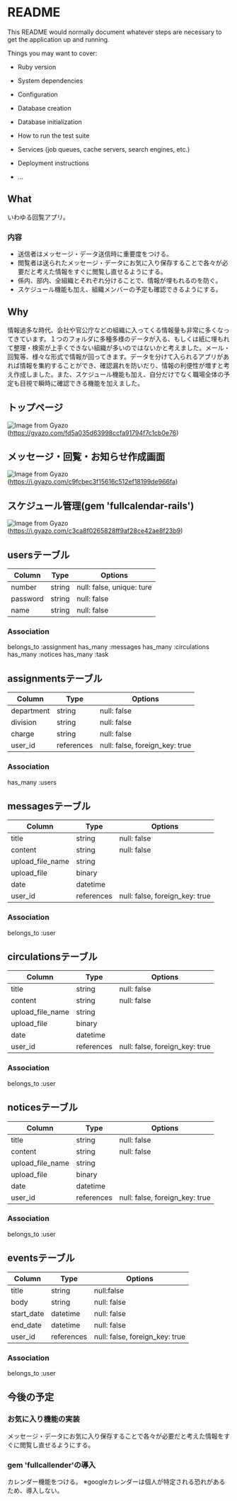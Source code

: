 # README

This README would normally document whatever steps are necessary to get the
application up and running.

Things you may want to cover:

* Ruby version

* System dependencies

* Configuration

* Database creation

* Database initialization

* How to run the test suite

* Services (job queues, cache servers, search engines, etc.)

* Deployment instructions

* ...

## What
いわゆる回覧アプリ。
### 内容
* 送信者はメッセージ・データ送信時に重要度をつける。
* 閲覧者は送られたメッセージ・データにお気に入り保存することで各々が必要だと考えた情報をすぐに閲覧し直せるようにする。
* 係内、部内、全組織とそれぞれ分けることで、情報が埋もれるのを防ぐ。
* スケジュール機能も加え、組織メンバーの予定も確認できるようにする。

## Why
情報過多な時代、会社や官公庁などの組織に入ってくる情報量も非常に多くなってきています。１つのフォルダに多種多様のデータが入る、もしくは紙に埋もれて整理・検索が上手くできない組織が多いのではないかと考えました。メール・回覧等、様々な形式で情報が回ってきます。データを分けて入られるアプリがあれば情報を集約することができ、確認漏れを防いだり、情報の利便性が増すと考え作成しました。また、スケジュール機能も加え、自分だけでなく職場全体の予定も目視で瞬時に確認できる機能を加えました。

## トップページ
![Image from Gyazo](https://gyazo.com/fd5a035d63998ccfa91794f7c1cb0e76.png)
(https://gyazo.com/fd5a035d63998ccfa91794f7c1cb0e76)

## メッセージ・回覧・お知らせ作成画面
![Image from Gyazo](https://i.gyazo.com/c9fcbec3f15616c512ef18199de966fa.gif)
(https://i.gyazo.com/c9fcbec3f15616c512ef18199de966fa)

## スケジュール管理(gem 'fullcalendar-rails')
![Image from Gyazo](https://i.gyazo.com/c3ca8f0265828ff9af28ce42ae8f23b9.gif)
(https://i.gyazo.com/c3ca8f0265828ff9af28ce42ae8f23b9)


## usersテーブル
|Column|Type|Options|
|------|----|-------|
|number|string|null: false, unique: ture|
|password|string|null: false|
|name|string|null: false|
### Association
belongs_to :assignment
has_many :messages
has_many :circulations
has_many :notices
has_many :task

## assignmentsテーブル
|Column|Type|Options|
|------|----|-------|
|department|string|null: false|
|division|string|null: false|
|charge|string|null: false|
|user_id|references|null: false, foreign_key: true|
### Association
has_many :users

## messagesテーブル
|Column|Type|Options|
|------|----|-------|
|title|string|null: false|
|content|string|null: false|
|upload_file_name|string|
|upload_file|binary|
|date|datetime|
|user_id|references|null: false, foreign_key: true|
### Association
belongs_to :user

## circulationsテーブル
|Column|Type|Options|
|------|----|-------|
|title|string|null: false|
|content|string|null: false|
|upload_file_name|string|
|upload_file|binary|
|date|datetime|
|user_id|references|null: false, foreign_key: true|
### Association
belongs_to :user

## noticesテーブル
|Column|Type|Options|
|------|----|-------|
|title|string|null: false|
|content|string|null: false|
|upload_file_name|string|
|upload_file|binary|
|date|datetime|
|user_id|references|null: false, foreign_key: true|
### Association
belongs_to :user

## eventsテーブル
|Column|Type|Options|
|------|----|-------|
|title|string|null:false|
|body|string|null: false|
|start_date|datetime|null: false|
|end_date|datetime|null: false|
|user_id|references|null: false, foreign_key: true|
### Association
belongs_to :user

## 今後の予定

### お気に入り機能の実装
メッセージ・データにお気に入り保存することで各々が必要だと考えた情報をすぐに閲覧し直せるようにする。

### gem 'fullcallender'の導入
カレンダー機能をつける。
※googleカレンダーは個人が特定される恐れがあるため、導入しない。
